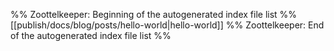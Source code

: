 %% Zoottelkeeper: Beginning of the autogenerated index file list  %%
 [[publish/docs/blog/posts/hello-world|hello-world]]
%% Zoottelkeeper: End of the autogenerated index file list  %%

